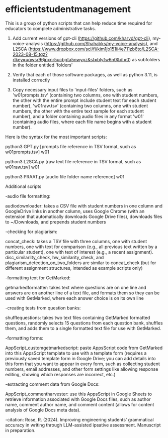 # efficientstudentmanagement
This is a group of python scripts that can help reduce time required for educators to complete administrative tasks.

1. Add current versions of gpt-cli (https://github.com/kharvd/gpt-cli), my-voice-analysis (https://github.com/Shahabks/my-voice-analysis), and L2SCA (https://www.dropbox.com/scl/fi/kim1jb151ii4e711zb6to/L2SCA-2023-08-15.tgz?rlkey=uqwsr96jpxnr5ucbgta5nwypz&st=blyfw6n0&dl=0) as subfolders in the folder entitled 'folders'

2. Verify that each of those software packages, as well as python 3.11, is installed correctly

3. Copy necessary input files to 'input-files' folders, such as 'w01prompts.tsv' (containing two columns, one with student numbers, the other with the entire prompt include student text for each student number), 'w01raw.tsv' (containing two columns, one with student numbers, the other with the entire text sample for each student number), and a folder containing audio files in any format 'w01' (containing audio files, where each file name begins with a student number).

Here is the syntax for the most important scripts:

python3 GPT.py [prompts file reference in TSV format, such as w01prompts.tsv] w01

python3 L2SCA.py [raw text file reference in TSV format, such as w01raw.tsv] w01

python3 PRAAT.py [audio file folder name reference] w01



Additional scripts

-audio file formatting:

audiodownloader: takes a CSV file with student numbers in one column and GoogleDrive links in another column, uses Google Chrome (with an extension that automatically downloads Google Drive files), downloads files to ~/Downloads, and prepends student numbers

-checking for plagiarism:

concat_check: takes a TSV file with three columns, one with student numbers, one with text for comparison (e.g., all previous text written by a particular student), one with text of interest (e.g., a recent assignment).
disc_similarlity_check, hw_similarity_check, and plagiarism_detection_on_two_folders are similar to concat_check (but for different assignment structures, intended as example scripts only)

-formatting text for GetMarked:

getmarkedformatter: takes text where questions are on one line and answers are on another line of a text file, and formats them so they can be used with GetMarked, where each answer choice is on its own line

-creating tests from question banks:

shufflequestions: takes two text files containing GetMarked formatted questions, randomly selects 15 questions from each question bank, shuffles them, and adds them to a single formatted text file for use with GetMarked.

-formatting forms:

AppScript_customgetmarkedscript: paste AppsScript code from GetMarked into this AppsScript template to use with a template form (requires a previously saved template form in Google Drive; you can add details into this form that you want to appear in every form, such as collecting student numbers, email addresses, and other form settings like allowing response editing, showing which responses are incorrect, etc.)

-extracting comment data from Google Docs:

AppScript_commentharvester: use this AppsScript in Google Sheets to retrieve information associated with Google Docs files, such as author name, comment author name, and comment content (allows for content analysis of Google Docs meta data).


-citation:
Rose, R. (2024). Improving engineering students’ grammatical accuracy in writing through LLM-assisted ipsative assessment. Manuscript in preparation.

